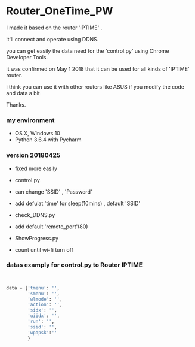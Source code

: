 # Router_OneTime_PW

I made it based on the router 'IPTIME' .

it'll connect and operate using DDNS.

you can get easily the data need for the 'control.py' using Chrome Developer Tools.

it was confirmed on May 1 2018 that it can be used for all kinds of 'IPTIME' router.

i think you can use it with other routers like ASUS if you modify the code and data a bit

Thanks.

### my environment
- OS X, Windows 10
- Python 3.6.4 with Pycharm





### version 20180425
  - fixed more easily
  - control.py 
  - can change 'SSID' , 'Password'
  - add defulat 'time' for sleep(10mins) , default 'SSID'
  
  - check_DDNS.py
  - add default 'remote_port'(80)
  
  - ShowProgress.py
  - count until wi-fi turn off 

### datas examply for control.py to Router IPTIME
``` python


data = {'tmenu': '',
        'smenu': '',
        'wlmode': '',
        'action': '',
        'sidx': '',
        'uiidx': '',
        'run': '',
        'ssid': '',    
        'wpapsk':''
        }
```   
  
